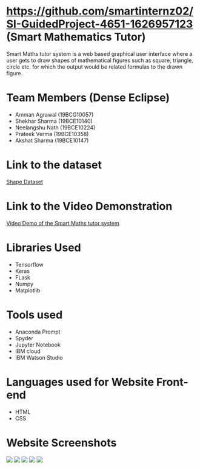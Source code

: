 # https://github.com/smartinternz02/SI-GuidedProject-4651-1626957123 (Smart Mathematics Tutor)
Smart Maths tutor system is a web based graphical user interface where a user gets to draw shapes of mathematical figures such as square, triangle, circle etc. for which the output would be related formulas to the drawn figure.

#  Team Members (Dense Eclipse)
* Amman Agrawal (19BCG10057)
* Shekhar Sharma  (19BCE10140)
* Neelangshu Nath  (19BCE10224)
* Prateek Verma    (19BCE10358)
* Akshat Sharma    (19BCE10147) 

# Link to the dataset
[Shape Dataset](https://drive.google.com/drive/folders/14jcMHIpiVP8-Dxfm7YmpbbjtDvvGiWeB?usp=sharing)

# Link to the Video Demonstration
[Video Demo of the Smart Maths tutor system](https://drive.google.com/drive/folders/1rDNApqo04V0BIaFERYOOImm6VMU34FHp?usp=sharing)

# Libraries Used
* Tensorflow
* Keras
* FLask
* Numpy
* Matplotlib

# Tools used
* Anaconda Prompt
* Spyder
* Jupyter Notebook
* IBM cloud
* IBM Watson Studio

# Languages used for Website Front-end
* HTML
* CSS

# Website Screenshots
![](Screenshots/SS1.png)
![](Screenshots/SS2.png)
![](Screenshots/SS3.png)
![](Screenshots/SS4.png)
![](Screenshots/SS5.png)
